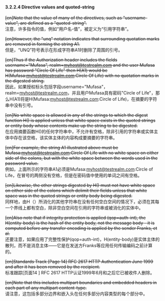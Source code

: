 #### 3.2.2.4 Directive values and quoted-string  

~~[en]Note that the value of many of the directives, such as "username- value", are defined as a "quoted-string".~~  
注意，许多指令的值，例如“用户名-值”，被定义为“引用字符串”。  

~~[en]However, the "unq" notation indicates that surrounding quotation marks are removed in forming the string A1.~~  
但是，“UNQ”符号表示在形成字符串A1时删除了周围的引号。  

~~[en]Thus if the Authorization header includes the fields username="Mufasa", realm=myhost@testrealm.com and the user Mufasa has password "Circle Of Life" then H(A1) would be H(Mufasa:myhost@testrealm.com:Circle Of Life) with no quotation marks in the digested string.~~  
因此，如果授权标头包括字段username="Mufasa"，realm=myhost@testrealm.com，并且用户Mufasa具有密码"Circle of Life"，那么H(A1)将是H(Mufasa:myhost@testrealm.com:Circle of Life)，在摘要的字符串中没有引号。  

~~[en]No white space is allowed in any of the strings to which the digest function H() is applied unless that white space exists in the quoted strings or entity body whose contents make up the string to be digested.~~  
在应用摘要函数H()的任何字符串中，不允许有空格，除非引用的字符串或实体主体中存在该空格，该实体主体的内容构成要摘要的字符串。  

~~[en]For example, the string A1 illustrated above must be Mufasa:myhost@testrealm.com:Circle Of Life with no white space on either side of the colons, but with the white space between the words used in the password value.~~  
例如，上面所示的字符串A1必须是Mufasa:myhost@testrealm.com:Circle of Life，在冒号的两侧没有空格，但是在密码值中使用的单词之间有空格。  

~~[en]Likewise, the other strings digested by H() must not have white space on either side of the colons which delimit their fields unless that white space was in the quoted strings or entity body being digested.~~  
同样地，由H（）所消化的其他字符串在没有任何空白空间的情况下，必须在其每一个界线上都有空白，除非空白空间在引用的字符串或被消化的实体中。  

~~[en]Also note that if integrity protection is applied (qop=auth-int), the H(entity-body) is the hash of the entity body, not the message body - it is computed before any transfer encoding is applied by the sender Franks, et al.~~  
还要注意，如果应用了完整性保护(qop=auth-int)，H(entity-body)是实体主体的散列，而不是消息主体——它是在发送方Franks等应用任何传输编码之前计算的。  

~~[en]Standards Track [Page 14] RFC 2617 HTTP Authentication June 1999 and after it has been removed by the recipient.~~  
标准跟踪[页面14 ] RFC 2617 HTTP认证1999年6月和之后它已被收件人删除。  

~~[en]Note that this includes multipart boundaries and embedded headers in each part of any multipart content-type.~~  
请注意，这包括多部分边界和嵌入头在任何多部分内容类型的每个部分中。  



